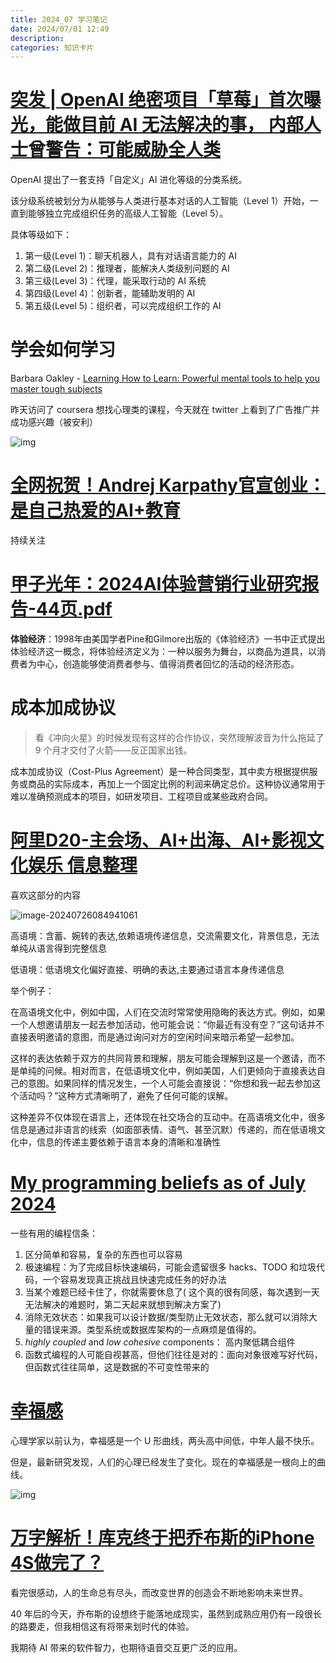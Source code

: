 ```yaml
---
title: 2024_07 学习笔记
date: 2024/07/01 12:49
description:
categories: 知识卡片
---
```


# [突发 | OpenAI 绝密项目「草莓」首次曝光，能做目前 AI 无法解决的事， 内部人士曾警告：可能威胁全人类](https://mp.weixin.qq.com/s/Hz0i8MkLpiIU-nd_lwpijQ)

OpenAI 提出了一套支持「自定义」AI 进化等级的分类系统。

该分级系统被划分为从能够与人类进行基本对话的人工智能（Level 1）开始，一直到能够独立完成组织任务的高级人工智能（Level 5）。

具体等级如下：

1. 第一级(Level 1)：聊天机器人，具有对话语言能力的 AI
2. 第二级(Level 2)：推理者，能解决人类级别问题的 AI
3. 第三级(Level 3)：代理，能采取行动的 AI 系统
4. 第四级(Level 4)：创新者，能辅助发明的 AI
5. 第五级(Level 5)：组织者，可以完成组织工作的 AI

# 学会如何学习

Barbara Oakley - [Learning How to Learn: Powerful mental tools to help you master tough subjects](https://www.coursera.org/learn/learning-how-to-learn?offset=48&utm_source=gg&utm_medium=sem&utm_campaign=B2C_NAMER__google_FTCOF_professional-certificates_pmax-enhanced-NRL-w/in-14d-new-cust-country-US-country-CA&campaignid=20388318227&adgroupid=6490600431&device=c&keyword=&matchtype=&network=x&devicemodel=&adposition=&creativeid=6490600431&hide_mobile_promo&gad_source=1&gclid=CjwKCAjw7s20BhBFEiwABVIMrfTCCTdDBdHbqjsemLvdgJRnC61z1zP6xSJ0NkgZFh6AH8Zd_y4EjxoCUMYQAvD_BwE)

昨天访问了 coursera 想找心理类的课程，今天就在 twitter 上看到了广告推广并成功感兴趣（被安利）

![img](https://images.scar.site/GSdWH4GXcAE6fvX.jpeg)

# [全网祝贺！Andrej Karpathy官宣创业：是自己热爱的AI+教育](https://github.com/EurekaLabsAI)

持续关注

# [甲子光年：2024AI体验营销行业研究报告-44页.pdf](https://waytoagi.feishu.cn/record/M5r7rwjKYesk9XcvzZLczFdMn2d)

**体验经济**：1998年由美国学者Pine和Gilmore出版的《体验经济》一书中正式提出体验经济这一概念，将体验经济定义为：一种以服务为舞台，以商品为道具，以消费者为中心，创造能够使消费者参与、值得消费者回忆的活动的经济形态。

# 成本加成协议

> 看《冲向火星》的时候发现有这样的合作协议，突然理解波音为什么拖延了  9 个月才交付了火箭——反正国家出钱。

成本加成协议（Cost-Plus Agreement）是一种合同类型，其中卖方根据提供服务或商品的实际成本，再加上一个固定比例的利润来确定总价。这种协议通常用于难以准确预测成本的项目，如研发项目、工程项目或某些政府合同。

# [阿里D20-主会场、AI+出海、AI+影视文化娱乐 信息整理](https://waytoagi.feishu.cn/wiki/QPTGwINTmiivOOk5aBqc2Hoxn0d)

喜欢这部分的内容

![image-20240726084941061](https://images.scar.site/image-20240726084941061.png)



高语境：含蓄、婉转的表达,依赖语境传递信息，交流需要文化，背景信息，无法单纯从语言得到完整信息

低语境：低语境文化偏好直接、明确的表达,主要通过语言本身传递信息



举个例子：

在高语境文化中，例如中国，人们在交流时常常使用隐晦的表达方式。例如，如果一个人想邀请朋友一起去参加活动，他可能会说：“你最近有没有空？”这句话并不直接表明邀请的意图，而是通过询问对方的空闲时间来暗示希望一起参加。



这样的表达依赖于双方的共同背景和理解，朋友可能会理解到这是一个邀请，而不是单纯的问候。相对而言，在低语境文化中，例如美国，人们更倾向于直接表达自己的意图。如果同样的情况发生，一个人可能会直接说：“你想和我一起去参加这个活动吗？”这种方式清晰明了，避免了任何可能的误解。



这种差异不仅体现在语言上，还体现在社交场合的互动中。在高语境文化中，很多信息是通过非语言的线索（如面部表情、语气、甚至沉默）传递的，而在低语境文化中，信息的传递主要依赖于语言本身的清晰和准确性

# [My programming beliefs as of July 2024](https://evanhahn.com/programming-beliefs-as-of-july-2024/)

一些有用的编程信条：

1. 区分简单和容易，复杂的东西也可以容易
2. 极速编程：为了完成目标快速编码，可能会遗留很多 hacks、TODO 和垃圾代码，一个容易发现真正挑战且快速完成任务的好办法
3. 当某个难题已经卡住了，你就需要休息了( 这个真的很有同感，每次遇到一天无法解决的难题时，第二天起来就想到解决方案了)
4. 消除无效状态：如果我可以设计数据/类型防止无效状态，那么就可以消除大量的错误来源。类型系统或数据库架构的一点麻烦是值得的。
5. *highly coupled* and *low cohesive* components： 高内聚低耦合组件
6. 函数式编程的人可能自视甚高，但他们往往是对的：面向对象很难写好代码，但函数式往往简单，这是数据的不可变性带来的

# [幸福感](https://www.scientificamerican.com/article/young-adulthood-is-no-longer-one-of-lifes-happiest-times/)

心理学家以前认为，幸福感是一个 U 形曲线，两头高中间低，中年人最不快乐。

但是，最新研究发现，人们的心理已经发生了变化。现在的幸福感是一根向上的曲线。

![img](https://cdn.beekka.com/blogimg/asset/202407/bg2024072108.webp)

# [万字解析！库克终于把乔布斯的iPhone 4S做完了？](https://www.bilibili.com/video/BV1Jx4y1s7W8/?buvid=Y74BA5755275F78B410384BC86B5CFA8F931&from_spmid=dt.dt-video-quick-cosume.video.0&is_story_h5=false&mid=Kz1JvX2sJnA1zfI3Kuzm3w%3D%3D&p=1&plat_id=116&share_from=ugc&share_medium=iphone&share_plat=ios&share_session_id=FB1FE28F-ED08-4523-91DF-92E8708A1FC3&share_source=WEIXIN&share_tag=s_i&spmid=united.player-video-detail.0.0&timestamp=1722171402&unique_k=TtLgIFl&up_id=4401694)

看完很感动，人的生命总有尽头，而改变世界的创造会不断地影响未来世界。

40 年后的今天，乔布斯的设想终于能落地成现实，虽然到成熟应用仍有一段很长的路要走，但我相信这有将带来划时代的体验。

我期待 AI 带来的软件智力，也期待语音交互更广泛的应用。
